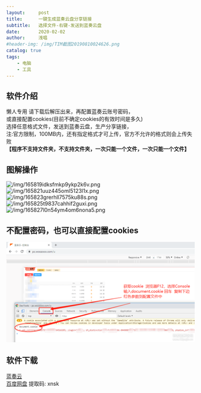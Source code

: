 ```yaml
---
layout:     post
title:      一键生成蓝奏云盘分享链接
subtitle:   选择文件-右键-发送到蓝奏云盘
date:       2020-02-02
author:     浅唱
#header-img: /img/TIM截图20190810024626.png
catalog: true
tags:
    - 电脑
    - 工具
---
```



## 软件介绍
懒人专用
请下载后解压出来，再配置蓝奏云账号密码，  
或直接配置cookies(目前不确定cookies的有效时间是多久)  
选择任意格式文件，发送到蓝奏云盘，生产分享链接，  
注:官方限制，100MB内，还有指定格式才可上传，官方不允许的格式则会上传失败  
**【程序不支持文件夹，不支持文件夹，一次只能一个文件，一次只能一个文件】**  

## 图解操作
![/img/165819idksfmkp9ykp2k6v.png](https://cdn.jsdelivr.net/gh/qcnhy/img/165819idksfmkp9ykp2k6v.png)  
![/img/165821uuz445oml5123l1x.png](https://cdn.jsdelivr.net/gh/qcnhy/img/165821uuz445oml5123l1x.png)  
![/img/165823grerhll7575ku88s.png](https://cdn.jsdelivr.net/gh/qcnhy/img/165823grerhll7575ku88s.png)  
![/img/165825t9837cahhif2guxi.png](https://cdn.jsdelivr.net/gh/qcnhy/img/165825t9837cahhif2guxi.png)  
![/img/165827l0n54ym4om6nona5.png](https://cdn.jsdelivr.net/gh/qcnhy/img/165827l0n54ym4om6nona5.png)  
    
## 不配置密码，也可以直接配置cookies
![/img/165829yca55qcasds1c676.png](/img/165829yca55qcasds1c676.png)  


## 软件下载 
[蓝奏云](https://www.lanzous.com/i8zyifa)    
[百度网盘](https://pan.baidu.com/s/1SLa4rXG8ud1fqPQrmf5qMg) 提取码: xnsk        
  
      
